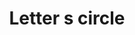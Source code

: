 ---
title: Letter s circle
tags: ["letter", "s", "circle", "round", "symbol", "shape", "logo"]
icon: letter-s-circle
svg: '<svg xmlns="http://www.w3.org/2000/svg" width="24" height="24" fill="none" viewBox="0 0 24 24" stroke-width="1.5" stroke-linecap="round" stroke-linejoin="round" stroke="currentColor"><path d="M21 12a9 9 0 1 1-18 0 9 9 0 0 1 18 0"/><path d="M14.5 9.25V9a1 1 0 0 0-1-1h-3a1 1 0 0 0-1 1v.984a1.5 1.5 0 0 0 .943 1.393l3.114 1.246c.57.228.943.78.943 1.393V15a1 1 0 0 1-1 1h-3a1 1 0 0 1-1-1v-.25"/></svg>'
---